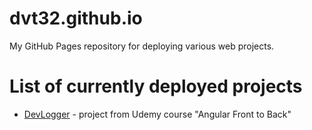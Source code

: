 # dvt32.github.io
My GitHub Pages repository for deploying various web projects.

# List of currently deployed projects
- [DevLogger](https://dvt32.github.io/devlogger) - project from Udemy course "Angular Front to Back"
